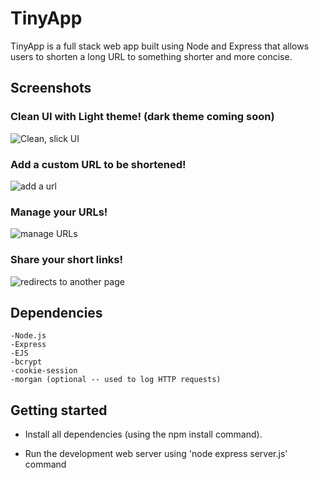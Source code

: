 # TinyApp
TinyApp is a full stack web app built using Node and Express that allows users to shorten a long URL to something shorter and more concise. 


## Screenshots

### Clean UI with Light theme! (dark theme coming soon)
![Clean, slick UI](https://i.imgur.com/Ym5ot9R.png?1)

### Add a custom URL to be shortened!
![add a url](https://i.imgur.com/lPW06O5.png?1)

### Manage your URLs!
![manage URLs](https://i.imgur.com/HbRGuy2.png?1)

### Share your short links!
![redirects to another page](https://i.imgur.com/tOnjl87.jpg)




## Dependencies
```
-Node.js
-Express
-EJS
-bcrypt
-cookie-session
-morgan (optional -- used to log HTTP requests)
```
## Getting started
- Install all dependencies (using the npm install command).

- Run the development web server using 'node express server.js' command




